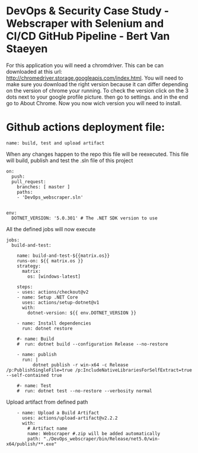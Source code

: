 # DevOps & Security Case Study - Webscraper with Selenium and CI/CD GitHub Pipeline - Bert Van Staeyen

For this application you will need a chromdriver. This can be can downloaded at this url: http://chromedriver.storage.googleapis.com/index.html.
You will need to make sure you download the right version because it can differ depending on the version of chrome your running. To check the version click on the 3 dots next to your google profile picture. then go to settings. and in the end go to About Chrome. Now you now wich version you will need to install.

# Github actions deployment file:

```
name: build, test and upload artifact
```
When any changes happen to the repo this file will be reexecuted.
This file will build, publish and test the .sln file of this project
```
on:
  push:
  pull_request:
    branches: [ master ]
    paths:
    - 'DevOps_webscraper.sln'


env:
  DOTNET_VERSION: '5.0.301' # The .NET SDK version to use
```
All the defined jobs will now execute
```
jobs:
  build-and-test:

    name: build-and-test-${{matrix.os}}
    runs-on: ${{ matrix.os }}
    strategy:
      matrix:
        os: [windows-latest]

    steps:
    - uses: actions/checkout@v2
    - name: Setup .NET Core
      uses: actions/setup-dotnet@v1
      with:
        dotnet-version: ${{ env.DOTNET_VERSION }}

    - name: Install dependencies
      run: dotnet restore
      
    #- name: Build
    #  run: dotnet build --configuration Release --no-restore
    
    - name: publish
      run: |
          dotnet publish -r win-x64 -c Release /p:PublishSingleFile=true /p:IncludeNativeLibrariesForSelfExtract=true --self-contained true
    
    #- name: Test
    #  run: dotnet test --no-restore --verbosity normal
```
      
Upload artifact from defined path
```
    - name: Upload a Build Artifact
      uses: actions/upload-artifact@v2.2.2
      with:
        # Artifact name
        name: Webscraper #.zip will be added automatically
        path: "./DevOps_webscraper/bin/Release/net5.0/win-x64/publish/**.exe"
```
